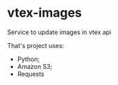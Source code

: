 # vtex-images

Service to update images in vtex api

That's project uses:
* Python;
* Amazon S3;
* Requests
